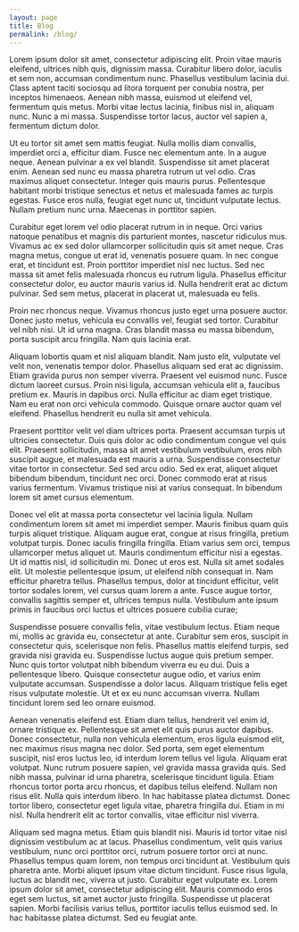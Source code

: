 ```yaml
---
layout: page
title: Blog
permalink: /blog/
---
```


Lorem ipsum dolor sit amet, consectetur adipiscing elit. Proin vitae mauris eleifend, ultrices nibh quis, dignissim massa. Curabitur libero dolor, iaculis et sem non, accumsan condimentum nunc. Phasellus vestibulum lacinia dui. Class aptent taciti sociosqu ad litora torquent per conubia nostra, per inceptos himenaeos. Aenean nibh massa, euismod ut eleifend vel, fermentum quis metus. Morbi vitae lectus lacinia, finibus nisl in, aliquam nunc. Nunc a mi massa. Suspendisse tortor lacus, auctor vel sapien a, fermentum dictum dolor.

Ut eu tortor sit amet sem mattis feugiat. Nulla mollis diam convallis, imperdiet orci a, efficitur diam. Fusce nec elementum ante. In a augue neque. Aenean pulvinar a ex vel blandit. Suspendisse sit amet placerat enim. Aenean sed nunc eu massa pharetra rutrum ut vel odio. Cras maximus aliquet consectetur. Integer quis mauris purus. Pellentesque habitant morbi tristique senectus et netus et malesuada fames ac turpis egestas. Fusce eros nulla, feugiat eget nunc ut, tincidunt vulputate lectus. Nullam pretium nunc urna. Maecenas in porttitor sapien.

Curabitur eget lorem vel odio placerat rutrum in in neque. Orci varius natoque penatibus et magnis dis parturient montes, nascetur ridiculus mus. Vivamus ac ex sed dolor ullamcorper sollicitudin quis sit amet neque. Cras magna metus, congue ut erat id, venenatis posuere quam. In nec congue erat, et tincidunt est. Proin porttitor imperdiet nisl nec luctus. Sed nec massa sit amet felis malesuada rhoncus eu rutrum ligula. Phasellus efficitur consectetur dolor, eu auctor mauris varius id. Nulla hendrerit erat ac dictum pulvinar. Sed sem metus, placerat in placerat ut, malesuada eu felis.

Proin nec rhoncus neque. Vivamus rhoncus justo eget urna posuere auctor. Donec justo metus, vehicula eu convallis vel, feugiat sed tortor. Curabitur vel nibh nisi. Ut id urna magna. Cras blandit massa eu massa bibendum, porta suscipit arcu fringilla. Nam quis lacinia erat.

Aliquam lobortis quam et nisl aliquam blandit. Nam justo elit, vulputate vel velit non, venenatis tempor dolor. Phasellus aliquam sed erat ac dignissim. Etiam gravida purus non semper viverra. Praesent vel euismod nunc. Fusce dictum laoreet cursus. Proin nisi ligula, accumsan vehicula elit a, faucibus pretium ex. Mauris in dapibus orci. Nulla efficitur ac diam eget tristique. Nam eu erat non orci vehicula commodo. Quisque ornare auctor quam vel eleifend. Phasellus hendrerit eu nulla sit amet vehicula.

Praesent porttitor velit vel diam ultrices porta. Praesent accumsan turpis ut ultricies consectetur. Duis quis dolor ac odio condimentum congue vel quis elit. Praesent sollicitudin, massa sit amet vestibulum vestibulum, eros nibh suscipit augue, et malesuada est mauris a urna. Suspendisse consectetur vitae tortor in consectetur. Sed sed arcu odio. Sed ex erat, aliquet aliquet bibendum bibendum, tincidunt nec orci. Donec commodo erat at risus varius fermentum. Vivamus tristique nisi at varius consequat. In bibendum lorem sit amet cursus elementum.

Donec vel elit at massa porta consectetur vel lacinia ligula. Nullam condimentum lorem sit amet mi imperdiet semper. Mauris finibus quam quis turpis aliquet tristique. Aliquam augue erat, congue at risus fringilla, pretium volutpat turpis. Donec iaculis fringilla fringilla. Etiam varius sem orci, tempus ullamcorper metus aliquet ut. Mauris condimentum efficitur nisi a egestas. Ut id mattis nisl, id sollicitudin mi. Donec ut eros est. Nulla sit amet sodales elit. Ut molestie pellentesque ipsum, ut eleifend nibh consequat in. Nam efficitur pharetra tellus. Phasellus tempus, dolor at tincidunt efficitur, velit tortor sodales lorem, vel cursus quam lorem a ante. Fusce augue tortor, convallis sagittis semper et, ultrices tempus nulla. Vestibulum ante ipsum primis in faucibus orci luctus et ultrices posuere cubilia curae;

Suspendisse posuere convallis felis, vitae vestibulum lectus. Etiam neque mi, mollis ac gravida eu, consectetur at ante. Curabitur sem eros, suscipit in consectetur quis, scelerisque non felis. Phasellus mattis eleifend turpis, sed gravida nisi gravida eu. Suspendisse luctus augue quis pretium semper. Nunc quis tortor volutpat nibh bibendum viverra eu eu dui. Duis a pellentesque libero. Quisque consectetur augue odio, et varius enim vulputate accumsan. Suspendisse a dolor lacus. Aliquam tristique felis eget risus vulputate molestie. Ut et ex eu nunc accumsan viverra. Nullam tincidunt lorem sed leo ornare euismod.

Aenean venenatis eleifend est. Etiam diam tellus, hendrerit vel enim id, ornare tristique ex. Pellentesque sit amet elit quis purus auctor dapibus. Donec consectetur, nulla non vehicula elementum, eros ligula euismod elit, nec maximus risus magna nec dolor. Sed porta, sem eget elementum suscipit, nisl eros luctus leo, id interdum lorem tellus vel ligula. Aliquam erat volutpat. Nunc rutrum posuere sapien, vel gravida massa gravida quis. Sed nibh massa, pulvinar id urna pharetra, scelerisque tincidunt ligula. Etiam rhoncus tortor porta arcu rhoncus, et dapibus tellus eleifend. Nullam non risus elit. Nulla quis interdum libero. In hac habitasse platea dictumst. Donec tortor libero, consectetur eget ligula vitae, pharetra fringilla dui. Etiam in mi nisl. Nulla hendrerit elit ac tortor convallis, vitae efficitur nisl viverra.

Aliquam sed magna metus. Etiam quis blandit nisi. Mauris id tortor vitae nisl dignissim vestibulum ac at lacus. Phasellus condimentum, velit quis varius vestibulum, nunc orci porttitor orci, rutrum posuere tortor orci at nunc. Phasellus tempus quam lorem, non tempus orci tincidunt at. Vestibulum quis pharetra ante. Morbi aliquet ipsum vitae dictum tincidunt. Fusce risus ligula, luctus ac blandit nec, viverra ut justo. Curabitur eget vulputate ex. Lorem ipsum dolor sit amet, consectetur adipiscing elit. Mauris commodo eros eget sem luctus, sit amet auctor justo fringilla. Suspendisse ut placerat sapien. Morbi facilisis varius tellus, porttitor iaculis tellus euismod sed. In hac habitasse platea dictumst. Sed eu feugiat ante.